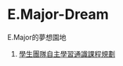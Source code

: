 # E.Major-Dream
E.Major的夢想園地  

1. [學生團隊自主學習通識課程規劃](https://github.com/tpemartin/E.Major-Dream/blob/master/%E5%AD%B8%E7%94%9F%E5%9C%98%E9%9A%8A%E8%87%AA%E4%B8%BB%E5%AD%B8%E7%BF%92%E8%AA%B2%E7%A8%8B%E8%A6%8F%E5%8A%83.md)
